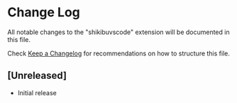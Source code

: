 # Change Log

All notable changes to the "shikibuvscode" extension will be documented in this file.

Check [Keep a Changelog](http://keepachangelog.com/) for recommendations on how to structure this file.

## [Unreleased]

- Initial release